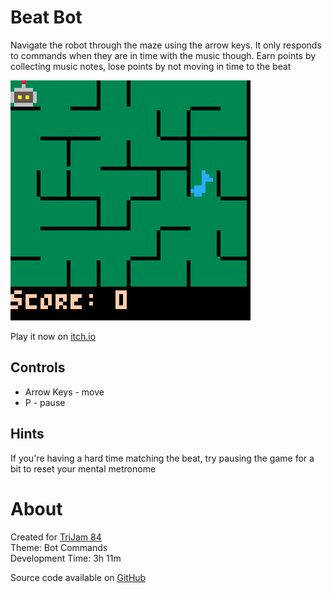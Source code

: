# Beat Bot
Navigate the robot through the maze using the arrow keys. It only responds to commands when they are in time with the music though. Earn points by collecting music notes, lose points by not moving in time to the beat


[![Robot in maze with music note](images/cover.png)](https://caterpillargames.itch.io/beat-bot)

Play it now on [itch.io](https://caterpillargames.itch.io/beat-bot)


## Controls
* Arrow Keys - move
* P - pause



## Hints
If you're having a hard time matching the beat, try pausing the game for a bit to reset your mental metronome


# About
Created for [TriJam 84](https://itch.io/jam/trijam-84/entries)  
Theme: Bot Commands  
Development Time: 3h 11m  


Source code available on [GitHub](https://github.com/CaterpillarGames/pico8-games/tree/master/carts/beat-bot)



